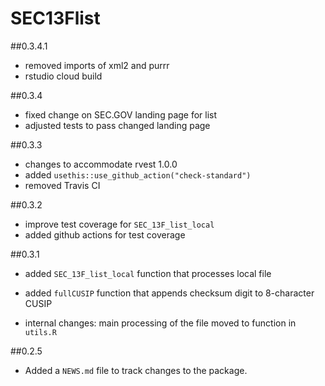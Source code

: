 # SEC13Flist 

##0.3.4.1

* removed imports of xml2 and purrr
* rstudio cloud build

##0.3.4

* fixed change on SEC.GOV landing page for list
* adjusted tests to pass changed landing page

##0.3.3

* changes to accommodate rvest 1.0.0
* added `usethis::use_github_action("check-standard")`
* removed Travis CI

##0.3.2

* improve test coverage for `SEC_13F_list_local`
* added github actions for test coverage

##0.3.1

* added `SEC_13F_list_local` function that processes local file
* added `fullCUSIP` function that appends checksum digit to 8-character CUSIP

* internal changes: main processing of the file moved to function in `utils.R`

##0.2.5

* Added a `NEWS.md` file to track changes to the package.
